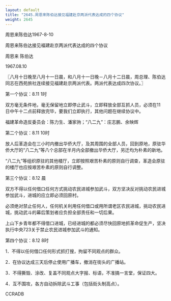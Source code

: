 ```yaml
---
layout: default
title: "2645.周恩来陈伯达接见福建赴京两派代表达成的四个协议"
weight: 2645
---
```


周恩来陈伯达1967-8-10

周恩来陈伯达接见福建赴京两派代表达成的四个协议

周恩来 陈伯达

1967.08.10

〖八月十日晚至八月十一日晨，和八月十一日晚－八月十二日晨，周总理、陈伯达同志在西苑旅社连续接见福建赴京两派代表。两派代表达成四次协议。〗

第一个协议：8.11  1时

双方毫无条件地，毫无保留地立即停止武斗，立即释放全部互抓人员，必须在11 日中午十二点前释放完毕，要我们立即执行，其他问题在继续协议中。

福建革命造反委员会：陈力生、潘家驹；“八二九”：庄志鹏、余映辉

第二个协议：8.11  10时

放人后革造会在三小时内撤出华侨大厅，及其周围的全部人员，回到原地，原驻华侨大厅的“八二九”等八个总部在半月内全部撤出华侨大厅，另迁均为朴素的新地。

“八二九”等组织原驻的其他楼厅，立即按照艰苦朴素的原则自行调查，革造会原驻的楼厅也应按艰苦朴素的原则自行调整。

第三个协议：8.12 晨

双方不得以任何借口任何方式挑动农民进城参加武斗，双方坚决反对挑动农民进城参加武斗，进城的应立即必须回原村。

必须绝对禁止任何人，任何机关利用任何借口或用所谓老区农民进城，挑动农民进城，挑动武斗的幕后策划者应负担全部责任和一切后果。

上山下乡青年都不得借口进城，已经进城的都必须尽快回原地抓革命促生产，坚决执行中央723关于禁止农民进城参加武斗的通知。

第四个协议：8.12  8时

1．不得以任何借口任何形式抓打搜，拘留不同观点的群众。

2．在协议达成三天后停止使用广播车，撤消在街头的广播站。

3．不得撕毁、涂改、复盖不同观点大字报、标语，不准搞一言堂，保证四大。

4．互不围攻，各方自动拆除武斗工事（包括街头制高点）。

CCRADB

